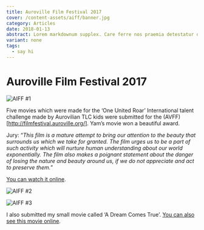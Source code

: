 ```yaml
---
title: Auroville Film Festival 2017
cover: /content-assets/aiff/banner.jpg
category: Articles
date: 2018-01-13
abstract: Lorem markdownum supplex. Care ferre nos praemia detestatur oderit vitatumque, tardius pello ostentare; dixit.
variant: none
tags:
  - say hi
---
```


# Auroville Film Festival 2017

![AIFF #1](/content-assets/aiff/posters_646X605.jpg)

Five movies which were made for the ‘One United Roar’ International talent challenge made by Aurovilian TLC kids were submitted for the (AVFF)[http://filmfestival.auroville.org/]. Yam’s movie won a beautiful award.

Jury: “_This film is a mature attempt to bring our attention to the beauty that surrounds us which we take for granted. The film urges us to be a part of such activity which will nurture human understanding about our world exponentially. The film also makes a poignant statement about the danger of losing the nature and beauty around us, if we do not appreciate and act to preserve them._”

[You can watch it online](https://www.youtube.com/watch?v=VcNM4GcM3ts).

![AIFF #2](/content-assets/aiff/poster2_600X850.jpg)

![AIFF #3](/content-assets/book/book2_400X300.jpg)

I also submitted my small movie called ‘A Dream Comes True’. [You can also see this movie online](https://www.youtube.com/watch?v=VcNM4GcM3ts).